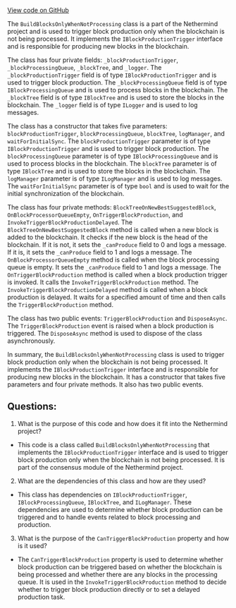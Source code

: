 [View code on GitHub](https://github.com/NethermindEth/nethermind/src/Nethermind/Nethermind.Consensus/Producers/BuildBlocksOnlyWhenNotProcessing.cs)

The `BuildBlocksOnlyWhenNotProcessing` class is a part of the Nethermind project and is used to trigger block production only when the blockchain is not being processed. It implements the `IBlockProductionTrigger` interface and is responsible for producing new blocks in the blockchain. 

The class has four private fields: `_blockProductionTrigger`, `_blockProcessingQueue`, `_blockTree`, and `_logger`. The `_blockProductionTrigger` field is of type `IBlockProductionTrigger` and is used to trigger block production. The `_blockProcessingQueue` field is of type `IBlockProcessingQueue` and is used to process blocks in the blockchain. The `_blockTree` field is of type `IBlockTree` and is used to store the blocks in the blockchain. The `_logger` field is of type `ILogger` and is used to log messages.

The class has a constructor that takes five parameters: `blockProductionTrigger`, `blockProcessingQueue`, `blockTree`, `logManager`, and `waitForInitialSync`. The `blockProductionTrigger` parameter is of type `IBlockProductionTrigger` and is used to trigger block production. The `blockProcessingQueue` parameter is of type `IBlockProcessingQueue` and is used to process blocks in the blockchain. The `blockTree` parameter is of type `IBlockTree` and is used to store the blocks in the blockchain. The `logManager` parameter is of type `ILogManager` and is used to log messages. The `waitForInitialSync` parameter is of type `bool` and is used to wait for the initial synchronization of the blockchain.

The class has four private methods: `BlockTreeOnNewBestSuggestedBlock`, `OnBlockProcessorQueueEmpty`, `OnTriggerBlockProduction`, and `InvokeTriggerBlockProductionDelayed`. The `BlockTreeOnNewBestSuggestedBlock` method is called when a new block is added to the blockchain. It checks if the new block is the head of the blockchain. If it is not, it sets the `_canProduce` field to 0 and logs a message. If it is, it sets the `_canProduce` field to 1 and logs a message. The `OnBlockProcessorQueueEmpty` method is called when the block processing queue is empty. It sets the `_canProduce` field to 1 and logs a message. The `OnTriggerBlockProduction` method is called when a block production trigger is invoked. It calls the `InvokeTriggerBlockProduction` method. The `InvokeTriggerBlockProductionDelayed` method is called when a block production is delayed. It waits for a specified amount of time and then calls the `TriggerBlockProduction` method.

The class has two public events: `TriggerBlockProduction` and `DisposeAsync`. The `TriggerBlockProduction` event is raised when a block production is triggered. The `DisposeAsync` method is used to dispose of the class asynchronously.

In summary, the `BuildBlocksOnlyWhenNotProcessing` class is used to trigger block production only when the blockchain is not being processed. It implements the `IBlockProductionTrigger` interface and is responsible for producing new blocks in the blockchain. It has a constructor that takes five parameters and four private methods. It also has two public events.
## Questions: 
 1. What is the purpose of this code and how does it fit into the Nethermind project?
- This code is a class called `BuildBlocksOnlyWhenNotProcessing` that implements the `IBlockProductionTrigger` interface and is used to trigger block production only when the blockchain is not being processed. It is part of the consensus module of the Nethermind project.

2. What are the dependencies of this class and how are they used?
- This class has dependencies on `IBlockProductionTrigger`, `IBlockProcessingQueue`, `IBlockTree`, and `ILogManager`. These dependencies are used to determine whether block production can be triggered and to handle events related to block processing and production.

3. What is the purpose of the `CanTriggerBlockProduction` property and how is it used?
- The `CanTriggerBlockProduction` property is used to determine whether block production can be triggered based on whether the blockchain is being processed and whether there are any blocks in the processing queue. It is used in the `InvokeTriggerBlockProduction` method to decide whether to trigger block production directly or to set a delayed production task.
